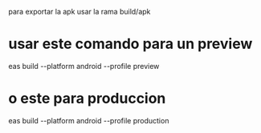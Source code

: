 para exportar la apk usar la rama build/apk

# usar este comando para un preview
eas build --platform android --profile preview
# o este para produccion 
eas build --platform android --profile production

